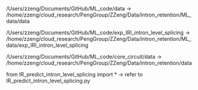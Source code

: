 /Users/zzeng/Documents/GitHub/ML_code/data  -> /home/zzeng/cloud_research/PengGroup/ZZeng/Data/intron_retention/ML_data/data 

/Users/zzeng/Documents/GitHub/ML_code/exp_IRI_intron_level_splicing -> /home/zzeng/cloud_research/PengGroup/ZZeng/Data/intron_retention/ML_data/exp_IRI_intron_level_splicing

/Users/zzeng/Documents/GitHub/ML_code/core_circuit/data -> /home/zzeng/cloud_research/PengGroup/ZZeng/Data/intron_retention/data

from IR_predict_intron_level_splicing import *  -> refer to IR_predict_intron_level_splicing.py
